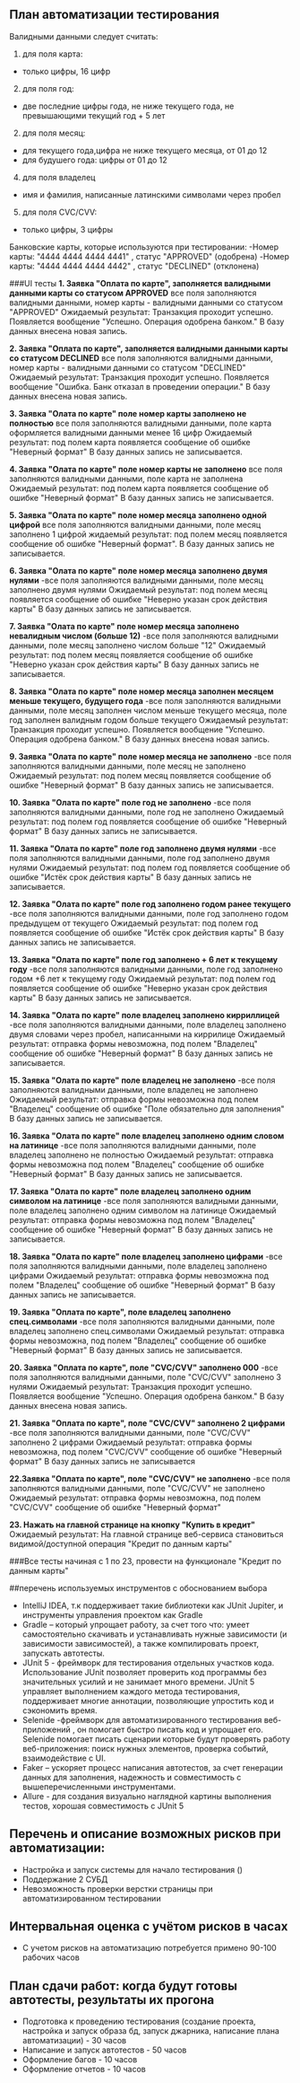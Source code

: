 ## План автоматизации тестирования

Валидными данными следует считать:
1. для поля карта:
- только цифры, 16 цифр
2. для поля год:
- две последние цифры года, не ниже текущего года, не превышающими текущий год + 5 лет
2. для поля месяц:
- для  текущего года,цифра не ниже текущего месяца, от 01 до 12
- для будушего года: цифры от 01 до 12
4. для поля владелец
- имя и фамилия, написанные латинскими символами через пробел
5. для поля СVC/CVV:
- только цифры, 3 цифры

Банковские карты, которые используются при тестировании:
-Номер карты: "4444 4444 4444 4441" , статус "APPROVED" (одобрена)
-Номер карты: "4444 4444 4444 4442" , статус "DECLINED" (отклонена)

###UI тесты
**1. Заявка "Оплата по карте", заполняется валидными данными карты со статусом APPROVED**
все поля заполняются валидными данными, номер карты - валидными данными со статусом "APPROVED"
Ожидаемый результат: Транзакция проходит успешно. Появляется вообщение  "Успешно. Операция одобрена банком."
В базу данных внесена новая запись.

**2. Заявка "Оплата по карте", заполняется валидными данными карты со статусом DECLINED**
все поля заполняются валидными данными, номер карты - валидными данными со статусом "DECLINED"
Ожидаемый результат: Транзакция проходит успешно. Появляется вообщение  "Ошибка. Банк отказал в проведении операции."
В базу данных внесена новая запись.

**3. Заявка "Олата по карте" поле номер карты заполнено не полностью**
все поля заполняются валидными данными, поле карта оформляется валидными данными менее 16 цифр
Ожидаемый результат: под полем карта появляется сообщение об ошибке "Неверный формат"
В базу данных запись не записывается.

**4. Заявка "Олата по карте" поле номер карты не заполнено**
все поля заполняются валидными данными, поле карта не заполнена
Ожидаемый результат: под полем карта появляется сообщение об ошибке "Неверный формат"
В базу данных запись не записывается.

**5. Заявка "Олата по карте" поле номер месяца заполнено одной цифрой**
все поля заполняются валидными данными, поле месяц заполнено 1 цифрой
жидаемый результат: под полем месяц появляется сообщение об ошибке "Неверный формат".
В базу данных запись не записывается.

**6. Заявка "Олата по карте" поле номер месяца заполнено двумя нулями**
-все поля заполняются валидными данными, поле месяц заполнено двумя нулями
Ожидаемый результат: под полем месяц появляется сообщение об ошибке "Неверно указан срок действия карты"
В базу данных запись не записывается.

**7. Заявка "Олата по карте" поле номер месяца заполнено невалидным числом (больше 12)**
-все поля заполняются валидными данными, поле месяц заполнено числом больше "12"
Ожидаемый результат: под полем месяц появляется сообщение об ошибке "Неверно указан срок действия карты"
В базу данных запись не записывается.

**8. Заявка "Олата по карте" поле номер месяца заполнен месяцем меньше текущего, будущего года**
-все поля заполняются валидными данными, поле месяц заполнен числом меньше текущего месяца, поле год заполнен валидным годом
больше текущего
Ожидаемый результат: Транзакция проходит успешно. Появляется вообщение  "Успешно. Операция одобрена банком."
В базу данных внесена новая запись.

**9. Заявка "Олата по карте" поле номер месяца не заполнено**
-все поля заполняются валидными данными, поле месяц не заполнено
Ожидаемый результат: под полем месяц появляется сообщение об ошибке "Неверный формат"
В базу данных запись не записывается.

**10. Заявка "Олата по карте" поле год не заполнено**
-все поля заполняются валидными данными, поле год не заполнено
Ожидаемый результат: под полем год появляется сообщение об ошибке "Неверный формат"
В базу данных запись не записывается.

**11. Заявка "Олата по карте" поле год заполнено двумя нулями** 
-все поля заполняются валидными данными, поле год заполнено двумя нулями
Ожидаемый результат: под полем год появляется сообщение об ошибке "Истёк срок действия карты"
В базу данных запись не записывается.

**12. Заявка "Олата по карте" поле год заполнено годом ранее текущего**
-все поля заполняются валидными данными, поле год заполнено годом предыдущем от текущего
Ожидаемый результат: под полем год появляется сообщение об ошибке "Истёк срок действия карты"
В базу данных запись не записывается.

**13. Заявка "Олата по карте" поле год заполнено + 6 лет к текущему году**
-все поля заполняются валидными данными, поле год заполнено годом +6 лет к текущему году
Ожидаемый результат: под полем год появляется сообщение об ошибке "Неверно указан срок действия карты"
В базу данных запись не записывается.

**14. Заявка "Олата по карте" поле владелец заполнено кирриллицей**
-все поля заполняются валидными данными, поле владелец заполнено двумя словами через пробел, написанными на киррилице
Ожидаемый результат: отправка формы невозможна, под полем "Владелец" сообщение об ошибке "Неверный формат"
В базу данных запись не записывается.

**15. Заявка "Олата по карте" поле владелец не заполнено**
-все поля заполняются валидными данными, поле владелец не заполнено
Ожидаемый результат: отправка формы невозможна под полем "Владелец" сообщение об ошибке "Поле обязательно для заполнения"
В базу данных запись не записывается.

**16. Заявка "Олата по карте" поле владелец заполнено одним словом на латинице**
-все поля заполняются валидными данными, поле владелец заполнено не полностью
Ожидаемый результат: отправка формы невозможна под полем "Владелец" сообщение об ошибке "Неверный формат"
В базу данных запись не записывается.

**17. Заявка "Олата по карте" поле владелец заполнено одним символом на латинице**
-все поля заполняются валидными данными, поле владелец заполнено одним символом на латинице
Ожидаемый результат: отправка формы невозможна под полем "Владелец" сообщение об ошибке "Неверный формат"
В базу данных запись не записывается.

**18. Заявка "Олата по карте" поле владелец заполнено цифрами**
-все поля заполняются валидными данными, поле владелец заполнено цифрами
Ожидаемый результат: отправка формы невозможна под полем "Владелец" сообщение об ошибке "Неверный формат"
В базу данных запись не записывается.

**19. Заявка "Оплата по карте", поле владелец заполнено спец.символами**
-все поля заполняются валидными данными, поле владелец заполнено спец.символами
Ожидаемый результат: отправка формы невозможна, под полем "Владелец" сообщение об ошибке "Неверный формат"
В базу данных запись не записывается.

**20. Заявка "Оплата по карте", поле "CVC/CVV" заполнено 000**
-все поля заполняются валидными данными, поле "CVC/CVV" заполнено 3 нулями
Ожидаемый результат: Транзакция проходит успешно. Появляется вообщение  "Успешно. Операция одобрена банком."
В базу данных внесена новая запись.

**21. Заявка "Оплата по карте", поле "CVC/CVV" заполнено 2 цифрами**
-все поля заполняются валидными данными, поле "CVC/CVV" заполнено 2 цифрами
Ожидаемый результат: отправка формы невозможна, под полем "CVC/CVV" сообщение об ошибке "Неверный формат"
В базу данных запись не записывается

**22.Заявка "Оплата по карте", поле "CVC/CVV" не заполнено**
-все поля заполняются валидными данными, поле "CVC/CVV" не заполнено
Ожидаемый результат: отправка формы невозможна, под полем "CVC/CVV" сообщение об ошибке "Неверный формат"

**23. Нажать на главной странице на кнопку "Купить в кредит"**
Ожидаемый результат: На главной странице веб-сервиса становиться видимой/доступной операция "Кредит по данным карты"

###Все тесты начиная с 1 по 23, провести на функционале "Кредит по данным карты"

##перечень используемых инструментов с обоснованием выбора
- IntelliJ IDEA, т.к поддерживает такие библиотеки как JUnit Jupiter, и инструменты управления проектом как Gradle
- Gradle – который упрощает работу, за счет того что:  умеет самостоятельно скачивать и устанавливать нужные зависимости (и зависимости зависимостей), а также компилировать проект, запускать автотесты.
- JUnit 5  - фреймворк для тестирования отдельных участков кода. Использование JUnit позволяет проверить код программы без значительных усилий и не занимает много времени.  JUnit 5 управляет выполнением каждого метода тестирования, поддерживает многие аннотации, позволяющие упростить код и сэкономить время.
- Selenide -фреймворк для автоматизированного тестирования веб-приложений , он помогает быстро писать код и упрощает его. Selenide помогает писать сценарии которые будут проверять работу веб-приложения: поиск нужных элементов, проверка событий, взаимодействие с UI.
- Faker – ускоряет процесс написания автотестов, за счет генерации данных для заполнения, надежность и совместимость с вышеперечисленными инструментами.
- Allure  - для создания визуально наглядной картины выполнения тестов, хорошая совместимость с JUnit 5

## Перечень и описание возможных рисков при автоматизации:
- Настройка и запуск системы для начало тестирования ()
- Поддержание 2 СУБД
- Невозможность проверки верстки страницы при автоматизированном тестировании
 
## Интервальная оценка с учётом рисков в часах
- С учетом рисков на автоматизацию потребуется примено 90-100 рабочих часов

## План сдачи работ: когда будут готовы автотесты, результаты их прогона
- Подготовка к проведению тестирования (создание проекта, настройка и запуск образа бд, запуск джарника, написание 
плана автоматизации) - 30 часов
- Написание и запуск автотестов - 50 часов
- Оформление багов - 10 часов
- Оформление отчетов - 10 часов